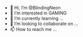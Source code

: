 - 👋 Hi, I’m @BlindingNeon
- 👀 I’m interested in GAMING
- 🌱 I’m currently learning ...
- 💞️ I’m looking to collaborate on ...
- 📫 How to reach me ...

<!---
BlindingNeon/BlindingNeon is a ✨ special ✨ repository because its `README.md` (this file) appears on your GitHub profile.
You can click the Preview link to take a look at your changes.
--->
